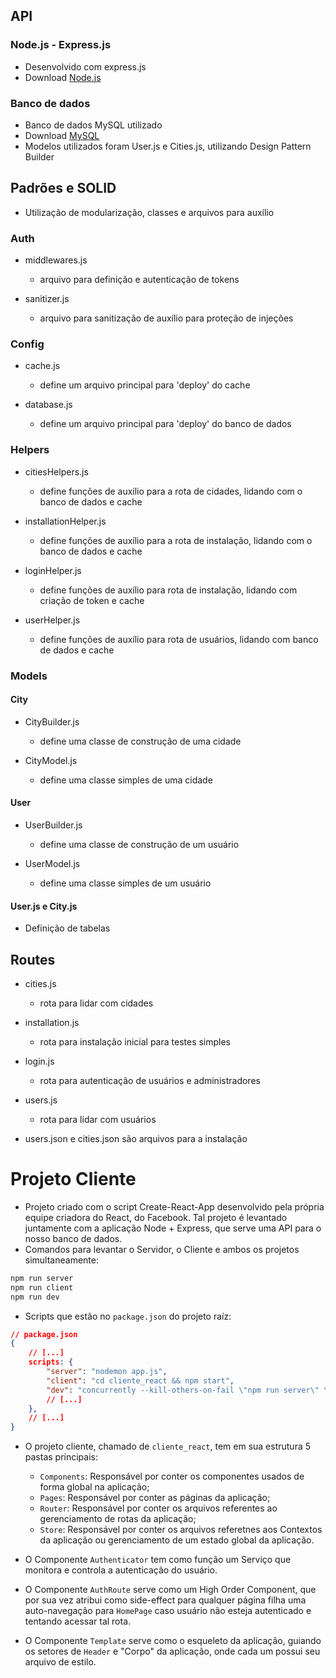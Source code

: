 ## API 
### Node.js - Express.js
- Desenvolvido com express.js
- Download [Node.js](https://nodejs.org/en/download)

### Banco de dados
- Banco de dados MySQL utilizado
- Download [MySQL](https://dev.mysql.com/downloads/installer/)
- Modelos utilizados foram User.js e Cities.js, utilizando Design Pattern Builder

## Padrões e SOLID
- Utilização de modularização, classes e arquivos para auxílio
### Auth
- middlewares.js
    - arquivo para definição e autenticação de tokens

- sanitizer.js
    - arquivo para sanitização de auxílio para proteção de injeções

### Config
- cache.js
    - define um arquivo principal para 'deploy' do cache

- database.js
    - define um arquivo principal para 'deploy' do banco de dados

### Helpers
- citiesHelpers.js
    - define funções de auxílio para a rota de cidades, lidando com o banco de dados e cache

- installationHelper.js
    - define funções de auxílio para a rota de instalação, lidando com o banco de dados e cache 

- loginHelper.js
    - define funções de auxílio para rota de instalação, lidando com criação de token e cache

- userHelper.js
    - define funções de auxílio para rota de usuários, lidando com banco de dados e cache

### Models
#### City
- CityBuilder.js
    - define uma classe de construção de uma cidade

- CityModel.js
    - define uma classe simples de uma cidade

#### User
- UserBuilder.js
    - define uma classe de construção de um usuário

- UserModel.js
    - define uma classe simples de um usuário

#### User.js e City.js
- Definição de tabelas

## Routes
- cities.js
    - rota para lidar com cidades
- installation.js
    - rota para instalação inicial para testes simples
- login.js
    - rota para autenticação de usuários e administradores
- users.js
    - rota para lidar com usuários

- users.json e cities.json são arquivos para a instalação

# Projeto Cliente
- Projeto criado com o script Create-React-App desenvolvido pela própria equipe criadora do React, do Facebook. Tal projeto é levantado juntamente com a aplicação Node + Express, que serve uma API para o nosso banco de dados.
- Comandos para levantar o Servidor, o Cliente e ambos os projetos simultaneamente:
```bash
npm run server
npm run client
npm run dev
```
- Scripts que estão no `package.json` do projeto raíz:
```json
// package.json
{
    // [...]
    scripts: {
        "server": "nodemon app.js",
        "client": "cd cliente_react && npm start",
        "dev": "concurrently --kill-others-on-fail \"npm run server\" \"npm run client\"",
        // [...]
    },
    // [...]
}
```
- O projeto cliente, chamado de `cliente_react`, tem em sua estrutura 5 pastas principais:
  - `Components`: Responsável por conter os componentes usados de forma global na aplicação;
  - `Pages`: Responsável por conter as páginas da aplicação;
  - `Router`: Responsável por conter os arquivos referentes ao gerenciamento de rotas da aplicação;
  - `Store`: Responsável por conter os arquivos referetnes aos Contextos da aplicação ou gerenciamento de um estado global da aplicação.

- O Componente `Authenticator` tem como função um Serviço que monitora e controla a autenticação do usuário.

- O Componente `AuthRoute` serve como um High Order Component, que por sua vez atribui como side-effect para qualquer página filha uma auto-navegação para `HomePage` caso usuário não esteja autenticado e tentando acessar tal rota.

- O Componente `Template` serve como o esqueleto da aplicação, guiando os setores de `Header` e "Corpo" da aplicação, onde cada um possui seu arquivo de estilo.
